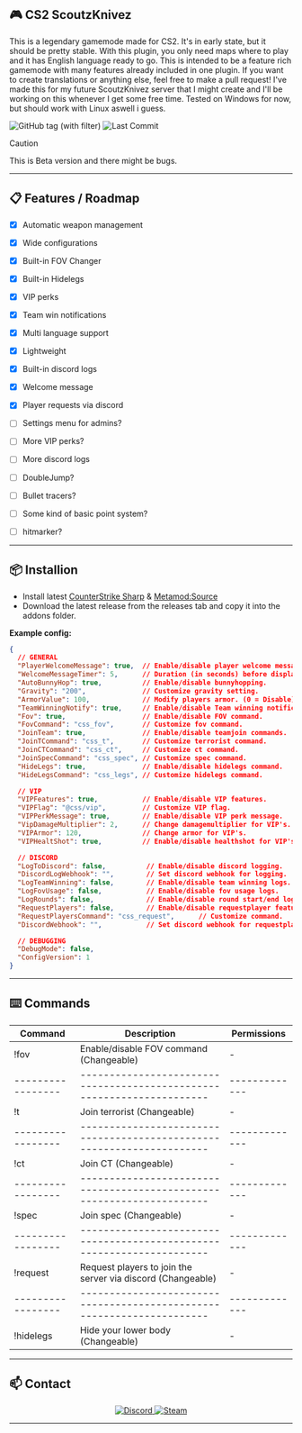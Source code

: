 ## 🎮 CS2 ScoutzKnivez

This is a legendary gamemode made for CS2. It's in early state, but it should be pretty stable.
With this plugin, you only need maps where to play and it has English language ready to go.
This is intended to be a feature rich gamemode with many features already included in one plugin.
If you want to create translations or anything else, feel free to make a pull request!
I've made this for my future ScoutzKnivez server that I might create and I'll be working on this whenever I get some free time.
Tested on Windows for now, but should work with Linux aswell i guess.

![GitHub tag (with filter)](https://img.shields.io/github/v/tag/asapverneri/CS2-ScoutzKnivez?style=for-the-badge&label=Version)
![Last Commit](https://img.shields.io/github/last-commit/asapverneri/CS2-ScoutzKnivez?style=for-the-badge)

> [!CAUTION]  
> This is Beta version and there might be bugs.

---

## 📋 Features / Roadmap

- [x] Automatic weapon management
- [x] Wide configurations
- [x] Built-in FOV Changer
- [x] Built-in Hidelegs
- [x] VIP perks
- [x] Team win notifications
- [x] Multi language support
- [x] Lightweight
- [x] Built-in discord logs
- [x] Welcome message
- [x] Player requests via discord

- [ ] Settings menu for admins?
- [ ] More VIP perks?
- [ ] More discord logs
- [ ] DoubleJump?
- [ ] Bullet tracers?
- [ ] Some kind of basic point system?
- [ ] hitmarker?

---

## 📦 Installion

- Install latest [CounterStrike Sharp](https://github.com/roflmuffin/CounterStrikeSharp) & [Metamod:Source](https://www.sourcemm.net/downloads.php/?branch=master)
- Download the latest release from the releases tab and copy it into the addons folder.

**Example config:**
```json
{
  // GENERAL
  "PlayerWelcomeMessage": true,  // Enable/disable player welcome message.
  "WelcomeMessageTimer": 5,      // Duration (in seconds) before displaying the welcome message.
  "AutoBunnyHop": true,          // Enable/disable bunnyhopping.
  "Gravity": "200",              // Customize gravity setting.
  "ArmorValue": 100,             // Modify players armor. (0 = Disable)
  "TeamWinningNotify": true,     // Enable/disable Team winning notifications.
  "Fov": true,                   // Enable/disable FOV command.
  "FovCommand": "css_fov",       // Customize fov command.
  "JoinTeam": true,              // Enable/disable teamjoin commands.
  "JoinTCommand": "css_t",       // Customize terrorist command.
  "JoinCTCommand": "css_ct",     // Customize ct command.
  "JoinSpecCommand": "css_spec", // Customize spec command.
  "HideLegs": true,              // Enable/disable hidelegs command.
  "HideLegsCommand": "css_legs", // Customize hidelegs command.

  // VIP
  "VIPFeatures": true,           // Enable/disable VIP features.
  "VIPFlag": "@css/vip",         // Customize VIP flag.
  "VIPPerkMessage": true,        // Enable/disable VIP perk message.
  "VipDamageMultiplier": 2,      // Change damagemultiplier for VIP's. (0 = Disable)
  "VIPArmor": 120,               // Change armor for VIP's.
  "VIPHealtShot": true,          // Enable/disable healthshot for VIP's.

  // DISCORD
  "LogToDiscord": false,          // Enable/disable discord logging.
  "DiscordLogWebhook": "",        // Set discord webhook for logging.
  "LogTeamWinning": false,        // Enable/disable team winning logs.
  "LogFovUsage": false,           // Enable/disable fov usage logs.
  "LogRounds": false,             // Enable/disable round start/end logs.
  "RequestPlayers": false,        // Enable/disable requestplayer feature
  "RequestPlayersCommand": "css_request",      // Customize command.
  "DiscordWebhook": "",           // Set discord webhook for requestplayer.

  // DEBUGGING
  "DebugMode": false,
  "ConfigVersion": 1
}
```

---

## ⌨️ Commands
| Command         | Description                                                          | Permissions |
|-----------------|----------------------------------------------------------------------|-------------|
| !fov            | Enable/disable FOV command (Changeable)                              | -           |
|-----------------|----------------------------------------------------------------------|-------------|
| !t              | Join terrorist (Changeable)                                          | -           |
|-----------------|----------------------------------------------------------------------|-------------|
| !ct             | Join CT (Changeable)                                                 | -           |
|-----------------|----------------------------------------------------------------------|-------------|
| !spec           | Join spec (Changeable)                                               | -           |
|-----------------|----------------------------------------------------------------------|-------------|
| !request        | Request players to join the server via discord (Changeable)          | -           |
|-----------------|----------------------------------------------------------------------|-------------|
| !hidelegs       | Hide your lower body (Changeable)                                    | -           |

---

## 📫 Contact

<div align="center">
  <a href="https://discordapp.com/users/367644530121637888">
    <img src="https://img.shields.io/badge/Discord-7289DA?style=for-the-badge&logo=discord&logoColor=white" alt="Discord" />
  </a>
  <a href="https://steamcommunity.com/id/vvernerii/">
    <img src="https://img.shields.io/badge/Steam-000000?style=for-the-badge&logo=steam&logoColor=white" alt="Steam" />
  </a>
</div>

---
